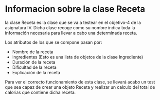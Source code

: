 # Informacion sobre la clase Receta

la clase Receta es la clase que se va a testear en el objetivo-4 de la asignatura IV. Dicha clase recoge como su nombre indica toda la información
necesaria para llevar a cabo una determinada receta.

Los atributos de los que se compone pasan por:

* Nombre de la receta
* Ingredientes (Esto es una lista de objetos de la clase Ingrediente)
* Duración de la receta
* Dificultad de la receta
* Explicación de la receta

Para ver el correcto funcionamiento de esta clase, se llevará acabo un test que sea capaz de crear una objeto Receta y realizar un calculo del total de calorias 
que contiene dicha receta. 
